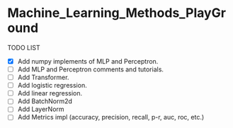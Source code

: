 <!--
 * @Author: hihippie chiziiqiu0923@gmail.com
 * @Date: 2022-05-22 09:21:12
 * @LastEditors: hihippie chiziiqiu0923@gmail.com
 * @LastEditTime: 2022-05-25 09:04:08
 * @FilePath: /Machine_Learning_Methods_PlayGround/README.md
 * @Description: 这是默认设置,请设置`customMade`, 打开koroFileHeader查看配置 进行设置: https://github.com/OBKoro1/koro1FileHeader/wiki/%E9%85%8D%E7%BD%AE
-->
# Machine_Learning_Methods_PlayGround

TODO LIST

- [x] Add numpy implements of MLP and Perceptron.
- [ ] Add MLP and Perceptron comments and tutorials.
- [ ] Add Transformer.
- [ ] Add logistic regression.
- [ ] Add linear regression.
- [ ] Add BatchNorm2d
- [ ] Add LayerNorm
- [ ] Add Metrics impl (accuracy, precision, recall, p-r, auc, roc, etc.)
